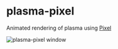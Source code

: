# plasma-pixel

Animated rendering of plasma using [Pixel](https://github.com/faiface/pixel)

![plasma-pixel window](https://assets.c7.se/screenshots/plasma-pixel-20170425-213707.png)
